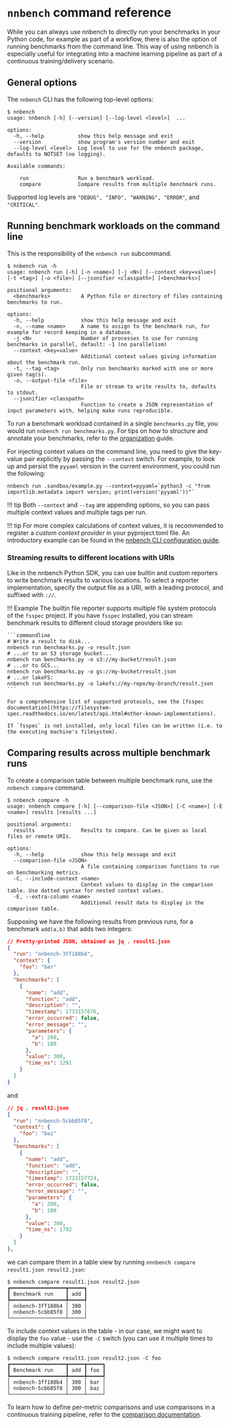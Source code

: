 # `nnbench` command reference

While you can always use nnbench to directly run your benchmarks in your Python code, for example as part of a workflow, there is also the option of running benchmarks from the command line.
This way of using nnbench is especially useful for integrating into a machine learning pipeline as part of a continuous training/delivery scenario.

## General options

The `nnbench` CLI has the following top-level options:

```commandline
$ nnbench
usage: nnbench [-h] [--version] [--log-level <level>]  ...

options:
  -h, --help           show this help message and exit
  --version            show program's version number and exit
  --log-level <level>  Log level to use for the nnbench package, defaults to NOTSET (no logging).

Available commands:
  
    run                Run a benchmark workload.
    compare            Compare results from multiple benchmark runs.
```

Supported log levels are `"DEBUG", "INFO", "WARNING", "ERROR"`, and `"CRITICAL"`.

## Running benchmark workloads on the command line

This is the responsibility of the `nnbench run` subcommand.

```commandline
$ nnbench run -h                                                                         
usage: nnbench run [-h] [-n <name>] [-j <N>] [--context <key=value>] [-t <tag>] [-o <file>] [--jsonifier <classpath>] [<benchmarks>]

positional arguments:
  <benchmarks>          A Python file or directory of files containing benchmarks to run.

options:
  -h, --help            show this help message and exit
  -n, --name <name>     A name to assign to the benchmark run, for example for record keeping in a database.
  -j <N>                Number of processes to use for running benchmarks in parallel, default: -1 (no parallelism)
  --context <key=value>
                        Additional context values giving information about the benchmark run.
  -t, --tag <tag>       Only run benchmarks marked with one or more given tag(s).
  -o, --output-file <file>
                        File or stream to write results to, defaults to stdout.
  --jsonifier <classpath>
                        Function to create a JSON representation of input parameters with, helping make runs reproducible.
```

To run a benchmark workload contained in a single `benchmarks.py` file, you would run `nnbench run benchmarks.py`.
For tips on how to structure and annotate your benchmarks, refer to the [organization](../guides/organization.md) guide.

For injecting context values on the command line, you need to give the key-value pair explicitly by passing the `--context` switch.
For example, to look up and persist the `pyyaml` version in the current environment, you could run the following:

```commandline
nnbench run .sandbox/example.py --context=pyyaml=`python3 -c "from importlib.metadata import version; print(version('pyyaml'))"`
```

!!! tip
    Both `--context` and `--tag` are appending options, so you can pass multiple context values and multiple tags per run.

!!! tip
    For more complex calculations of context values, it is recommended to register a *custom context provider* in your pyproject.toml file.
    An introductory example can be found in the [nnbench CLI configuration guide](pyproject.md).

### Streaming results to different locations with URIs

Like in the nnbench Python SDK, you can use builtin and custom reporters to write benchmark results to various locations.
To select a reporter implementation, specify the output file as a URI, with a leading protocol, and suffixed with `://`.

!!! Example
    The builtin file reporter supports multiple file system protocols of the `fsspec` project.
    If you have `fsspec` installed, you can stream benchmark results to different cloud storage providers like so:

    ```commandline
    # Write a result to disk...
    nnbench run benchmarks.py -o result.json
    # ...or to an S3 storage bucket...
    nnbench run benchmarks.py -o s3://my-bucket/result.json
    # ...or to GCS...
    nnbench run benchmarks.py -o gs://my-bucket/result.json
    # ...or lakeFS:
    nnbench run benchmarks.py -o lakefs://my-repo/my-branch/result.json
    ```

    For a comprehensive list of supported protocols, see the [fsspec documentation](https://filesystem-spec.readthedocs.io/en/latest/api.html#other-known-implementations).

    If `fsspec` is not installed, only local files can be written (i.e. to the executing machine's filesystem).

## Comparing results across multiple benchmark runs

To create a comparison table between multiple benchmark runs, use the `nnbench compare` command.

```commandline
$ nnbench compare -h
usage: nnbench compare [-h] [--comparison-file <JSON>] [-C <name>] [-E <name>] results [results ...]

positional arguments:
  results               Results to compare. Can be given as local files or remote URIs.

options:
  -h, --help            show this help message and exit
  --comparison-file <JSON>
                        A file containing comparison functions to run on benchmarking metrics.
  -C, --include-context <name>
                        Context values to display in the comparison table. Use dotted syntax for nested context values.
  -E, --extra-column <name>
                        Additional result data to display in the comparison table.
```

Supposing we have the following results from previous runs, for a benchmark `add(a,b)` that adds two integers:

```json
// Pretty-printed JSON, obtained as jq . result1.json
{
  "run": "nnbench-3ff188b4",
  "context": {
    "foo": "bar"
  },
  "benchmarks": [
    {
      "name": "add",
      "function": "add",
      "description": "",
      "timestamp": 1733157676,
      "error_occurred": false,
      "error_message": "",
      "parameters": {
        "a": 200,
        "b": 100
      },
      "value": 300,
      "time_ns": 1291
    }
  ]
}
```

and

```json
// jq . result2.json
{
  "run": "nnbench-5cbb85f8",
  "context": {
    "foo": "baz"
  },
  "benchmarks": [
    {
      "name": "add",
      "function": "add",
      "description": "",
      "timestamp": 1733157724,
      "error_occurred": false,
      "error_message": "",
      "parameters": {
        "a": 200,
        "b": 100
      },
      "value": 300,
      "time_ns": 1792
    }
  ]
},
```

we can compare them in a table view by running `nnnbench compare result1.json result2.json`:

```commandline
$ nnbench compare result1.json result2.json
┏━━━━━━━━━━━━━━━━━━┳━━━━━┓
┃ Benchmark run    ┃ add ┃
┡━━━━━━━━━━━━━━━━━━╇━━━━━┩
│ nnbench-3ff188b4 │ 300 │
│ nnbench-5cbb85f8 │ 300 │
└──────────────────┴─────┘
```

To include context values in the table - in our case, we might want to display the `foo` value - use the `-C` switch (you can use it multiple times to include multiple values):

```commandline
$ nnbench compare result1.json result2.json -C foo
┏━━━━━━━━━━━━━━━━━━┳━━━━━┳━━━━━┓
┃ Benchmark run    ┃ add ┃ foo ┃
┡━━━━━━━━━━━━━━━━━━╇━━━━━╇━━━━━┩
│ nnbench-3ff188b4 │ 300 │ bar │
│ nnbench-5cbb85f8 │ 300 │ baz │
└──────────────────┴─────┴─────┘
```

To learn how to define per-metric comparisons and use comparisons in a continuous training pipeline, refer to the [comparison documentation](comparisons.md).
